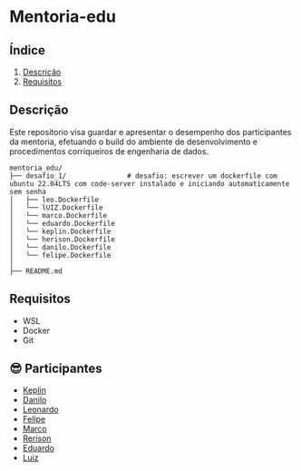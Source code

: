 # Mentoria-edu

## Índice

1. [Descrição](#descrição)
2. [Requisitos](#requisitos)

## Descrição

Este repositorio visa guardar e apresentar o desempenho dos participantes da mentoria, efetuando o build do ambiente de desenvolvimento e procedimentos corriqueiros de engenharia de dados.

```
mentoria_edu/
├── desafio_1/               # desafio: escrever um dockerfile com ubuntu 22.04LTS com code-server instalado e iniciando automaticamente sem senha
│   ├── leo.Dockerfile   
│   └── lUIZ.Dockerfile
│   └── marco.Dockerfile
│   └── eduardo.Dockerfile
│   └── keplin.Dockerfile
│   └── herison.Dockerfile
│   └── danilo.Dockerfile
│   └── felipe.Dockerfile
│
├── README.md

```

## Requisitos
- WSL
- Docker
- Git

## :sunglasses: Participantes

- [Keplin](https://github.com/keplinsousa)
- [Danilo](https://github.com/daanilol)
- [Leonardo](https://github.com/Leo-Adelmo)
- [Felipe](https://github.com/Phill-Andrade)
- [Marco](https://github.com/marcosvieira08)
- [Rerison](https://github.com/Rerison-git)
- [Eduardo](https://github.com/eduardoliveirag)
- [Luiz](https://github.com/luiz-vaz)
